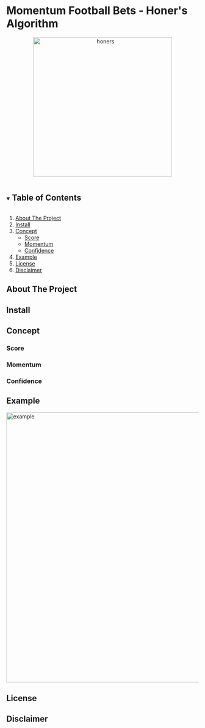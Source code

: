 # Momentum Football Bets - Honer's Algorithm

<p align="center">
<img width="364" alt="honers" src="https://user-images.githubusercontent.com/25267873/113485553-fff9ae80-94a5-11eb-86a6-298693f5ba65.png">
</p>

<!-- TABLE OF CONTENTS -->
<details open="open">
  <summary><h2 style="display: inline-block">Table of Contents</h2></summary>
  <ol>
    <li><a href="#about-the-project">About The Project</a></li>
    <li><a href="#install">Install</a></li>
    <li>
      <a href="#concept">Concept</a>
      <ul>
        <li><a href="#score">Score</a></li>
        <li><a href="#momentum">Momentum</a></li>
        <li><a href="#confidence">Confidence</a></li>
      </ul>
    </li>
    <li><a href="#example">Example</a> </li>
    <li><a href="#license">License</a></li>
    <li><a href="#disclaimer">Disclaimer</a></li>
  </ol>
</details>

## About The Project

## Install

## Concept

### Score

### Momentum

### Confidence

## Example

<img width="706" alt="example" src="https://user-images.githubusercontent.com/25267873/113477261-88f9f100-9478-11eb-9cb0-74936de34078.png">

## License

## Disclaimer
